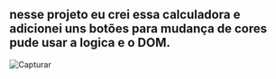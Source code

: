 <h2> nesse projeto eu crei essa calculadora e adicionei uns botões para mudança de cores 
pude usar a logica e o DOM.</h2>

![Capturar](https://user-images.githubusercontent.com/99054359/165147083-f1099756-1297-4999-a0a5-3c6eb2498ee6.PNG)

